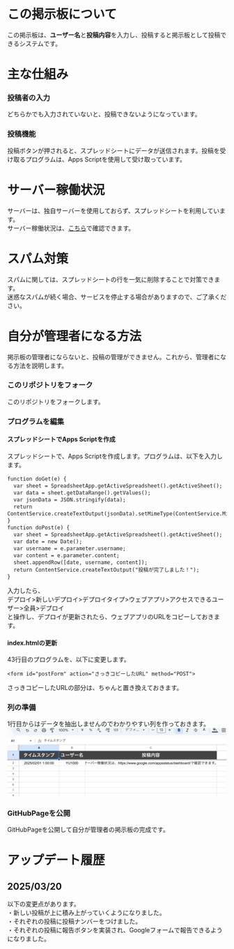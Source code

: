 # この掲示板について
この掲示板は、**ユーザー名**と**投稿内容**を入力し、投稿すると掲示板として投稿できるシステムです。
# 主な仕組み
### 投稿者の入力
どちらかでも入力されていないと、投稿できないようになっています。
### 投稿機能
投稿ボタンが押されると、スプレッドシートにデータが送信されます。投稿を受け取るプログラムは、Apps Scriptを使用して受け取っています。
# サーバー稼働状況
サーバーは、独自サーバーを使用しておらず、スプレッドシートを利用しています。  
サーバー稼働状況は、[こちら](https://www.google.com/appsstatus/dashboard/#:~:text=Apps%20スクリプト)で確認できます。
# スパム対策
スパムに関しては、スプレッドシートの行を一気に削除することで対策できます。  
迷惑なスパムが続く場合、サービスを停止する場合がありますので、ご了承ください。
# 自分が管理者になる方法
掲示板の管理者にならないと、投稿の管理ができません。これから、管理者になる方法を説明します。
### このリポジトリをフォーク
このリポジトリをフォークします。
### プログラムを編集
#### スプレッドシートでApps Scriptを作成
スプレッドシートで、Apps Scriptを作成します。プログラムは、以下を入力します。
```
function doGet(e) {
  var sheet = SpreadsheetApp.getActiveSpreadsheet().getActiveSheet();
  var data = sheet.getDataRange().getValues();
  var jsonData = JSON.stringify(data);
  return ContentService.createTextOutput(jsonData).setMimeType(ContentService.MimeType.JSON);
}
function doPost(e) {
  var sheet = SpreadsheetApp.getActiveSpreadsheet().getActiveSheet();
  var date = new Date();
  var username = e.parameter.username;
  var content = e.parameter.content;
  sheet.appendRow([date, username, content]);
  return ContentService.createTextOutput("投稿が完了しました！");
}
```
入力したら、  
デプロイ>新しいデプロイ>デプロイタイプ>ウェブアプリ>アクセスできるユーザー>全員>デプロイ  
と操作し、デプロイが更新されたら、ウェブアプリのURLをコピーしておきます。
#### index.htmlの更新
43行目のプログラムを、以下に変更します。
```
<form id="postForm" action="さっきコピーしたURL" method="POST">
```
さっきコピーしたURLの部分は、ちゃんと置き換えておきます。
### 列の準備
1行目からはデータを抽出しませんのでわかりやすい列を作っておきます。
![列の見本](イメージ図)
### GitHubPageを公開
GitHubPageを公開して自分が管理者の掲示板の完成です。
# アップデート履歴
## 2025/03/20
以下の変更点があります。  
・新しい投稿が上に積み上がっていくようになりました。  
・それぞれの投稿に投稿ナンバーをつけました。  
・それぞれの投稿に報告ボタンを実装され、Googleフォームで報告できるようになりました。
